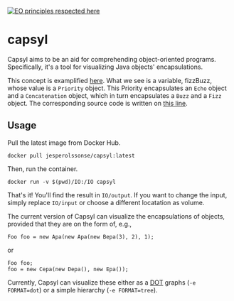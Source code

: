 [![EO principles respected here](https://www.elegantobjects.org/badge.svg)](https://www.elegantobjects.org)

# capsyl
Capsyl aims to be an aid for comprehending object-oriented programs.
Specifically, it's a tool for visualizing Java objects' encapsulations.

This concept is examplified [here](https://github.com/jesperolsson-se/FizzBuzz-OCP-Challenge/blob/main/src/main/java/org/example/rearrange/positive/fizzBuzz.svg).
What we see is a variable, fizzBuzz, whose value is a `Priority` object. This
Priority encapsulates an `Echo` object and a `Concatenation` object, which
in turn encapsulates a `Buzz` and a `Fizz` object. The corresponding source
code is written on [this line](https://github.com/jesperolsson-se/FizzBuzz-OCP-Challenge/blob/main/src/main/java/org/example/rearrange/positive/App.java#L13).

## Usage

Pull the latest image from Docker Hub.

```
docker pull jesperolssonse/capsyl:latest
```

Then, run the container.

```
docker run -v $(pwd)/IO:/IO capsyl
```

That's it! You'll find the result in `IO/output`. If you want to change the
input, simply replace `IO/input` or choose a different locatation as volume.

The current version of Capsyl can visualize the encapsulations of objects,
provided that they are on the form of, e.g.,

`Foo foo = new Apa(new Apa(new Bepa(3), 2), 1);`

or 

```
Foo foo;
foo = new Cepa(new Depa(), new Epa());
```

Currently, Capsyl can visualize these either as a [DOT](https://en.wikipedia.org/wiki/DOT_%28graph_description_language%29)
graphs (`-e FORMAT=dot`) or a simple hierarchy (`-e FORMAT=tree`).

